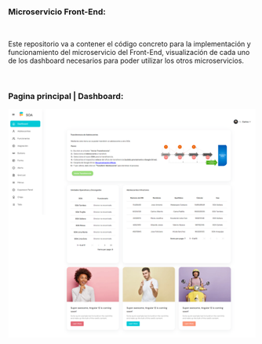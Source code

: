 ### Microservicio Front-End:

<br>

Este repositorio va a contener el código concreto para la implementación y funcionamiento del microservicio del Front-End, visualización de cada uno de los dashboard necesarios para poder utilizar los otros microservicios.

<br>

### Pagina principal | Dashboard:
![Dashboard](src/assets/images/informationDashboard.png)

